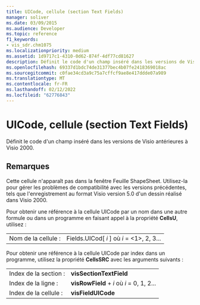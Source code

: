 ```yaml
---
title: UICode, cellule (section Text Fields)
manager: soliver
ms.date: 03/09/2015
ms.audience: Developer
ms.topic: reference
f1_keywords:
- vis_sdr.chm1075
ms.localizationpriority: medium
ms.assetid: 1d9717c1-4310-0d62-874f-4df77cd81627
description: Définit le code d'un champ inséré dans les versions de Visio antérieures à Visio 2000.
ms.openlocfilehash: 69337d1bdc74de31377bec4b07fe2418369018ac
ms.sourcegitcommit: c0fae34cd3a9c75a7cffcf9ae8e417ddde07a989
ms.translationtype: MT
ms.contentlocale: fr-FR
ms.lasthandoff: 02/12/2022
ms.locfileid: "62776843"
---
```

# <a name="uicode-cell-text-fields-section"></a>UICode, cellule (section Text Fields)

Définit le code d'un champ inséré dans les versions de Visio antérieures à Visio 2000.
  
## <a name="remarks"></a>Remarques

Cette cellule n'apparaît pas dans la fenêtre Feuille ShapeSheet. Utilisez-la pour gérer les problèmes de compatibilité avec les versions précédentes, tels que l'enregistrement au format Visio version 5.0 d'un dessin réalisé dans Visio 2000.
  
Pour obtenir une référence à la cellule UICode par un nom dans une autre formule ou dans un programme en faisant appel à la propriété **CellsU**, utilisez : 
  
|||
|:-----|:-----|
| Nom de la cellule :  <br/> | Fields.UICod[  *i*  ] où  *i*  = <1>, 2, 3... |
   
Pour obtenir une référence à la cellule UICode par index dans un programme, utilisez la propriété **CellsSRC** avec les arguments suivants : 
  
|||
|:-----|:-----|
| Index de la section :  <br/> |**visSectionTextField** <br/> |
| Index de la ligne :  <br/> |**visRowField** +   *i* où *i* = 0, 1, 2... |
| Index de la cellule :  <br/> |**visFieldUICode** <br/> |
   

